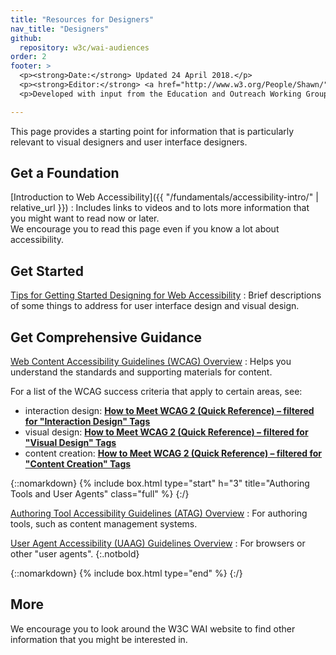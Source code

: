 ```yaml
---
title: "Resources for Designers"
nav_title: "Designers"
github:
  repository: w3c/wai-audiences
order: 2
footer: >
  <p><strong>Date:</strong> Updated 24 April 2018.</p>
  <p><strong>Editor:</strong> <a href="http://www.w3.org/People/Shawn/">Shawn Lawton Henry</a>. Contributor: James Green.</p>
  <p>Developed with input from the Education and Outreach Working Group (<a href="http://www.w3.org/WAI/EO/">EOWG</a>).</p>

---
```


This page provides a starting point for information that is particularly relevant to visual designers and user interface designers.

## Get a Foundation

[Introduction to Web Accessibility]({{ "/fundamentals/accessibility-intro/" | relative_url }})
: Includes links to videos and to lots more information that you might want to read now or later.<br/>We encourage you to read this page even if you know a lot about accessibility.

## Get Started

[Tips for Getting Started Designing for Web Accessibility](https://www.w3.org/WAI/gettingstarted/tips/designing)
: Brief descriptions of some things to address for user interface design and visual design.

## Get Comprehensive Guidance

[Web Content Accessibility Guidelines (WCAG) Overview]( http://www.w3.org/WAI/intro/wcag.php)
: Helps you understand the standards and supporting materials for content.

For a list of the WCAG success criteria that apply to certain areas, see:

* interaction design: **[How to Meet WCAG 2 (Quick Reference) – filtered for "Interaction Design" Tags](https://www.w3.org/WAI/WCAG20/quickref/?currentsidebar=%23col_customize&tags=audio%2Cautoplay%2Cbuttons%2Ccaptcha%2Ccarousels%2Cchanging-content%2Ccontrols%2Cerrors%2Cevents%2Cfocus%2Cforms%2Cmodals%2Cnavigation%2Cskip-to-content%2Cstreaming%2Ctab-order%2Ctime-limits%2Cvideo)**
* visual design: **[How to Meet WCAG 2 (Quick Reference) – filtered for "Visual Design" Tags](https://www.w3.org/WAI/WCAG20/quickref/?currentsidebar=%23col_customize&tags=animation%2Cblinking%2Ccolor%2Ccontrast%2Cflashing%2Chidden-content%2Cimages%2Cimages-of-text%2Clayout%2Cprogress-steps%2Cstructure%2Ctables%2Ctext%2Ctext-alternatives%2Cvideo%2Czoom)**
* content creation: **[How to Meet WCAG 2 (Quick Reference) – filtered for "Content Creation" Tags](https://www.w3.org/WAI/WCAG20/quickref/?currentsidebar=%23col_customize&tags=audio%2Cbuttons%2Ccaptions%2Cconsistent-experience%2Ccontent%2Cheadings%2Chidden-content%2Cimages%2Clinks%2Clive-stream%2Cmessaging%2Cmoving-content%2Cpage-title%2Cprogress-steps%2Cstructure%2Ctext%2Ctext-alternatives%2Cvideo%2Cvisual-cues)**

{::nomarkdown}
{% include box.html type="start" h="3" title="Authoring Tools and User Agents" class="full" %}
{:/}

[Authoring Tool Accessibility Guidelines (ATAG) Overview](https://www.w3.org/WAI/intro/atag)
: For authoring tools, such as content management systems. 

[User Agent Accessibility (UAAG) Guidelines Overview](https://www.w3.org/WAI/intro/uaag)
: For browsers or other "user agents".
{:.notbold}

{::nomarkdown}
{% include box.html type="end" %}
{:/}


## More

We encourage you to look around the W3C WAI website to find other information that you might be interested in.

